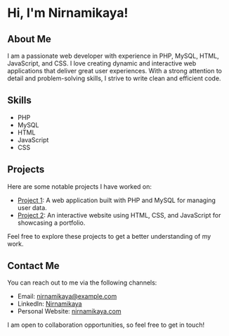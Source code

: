# Hi, I'm Nirnamikaya!

## About Me

I am a passionate web developer with experience in PHP, MySQL, HTML, JavaScript, and CSS. I love creating dynamic and interactive web applications that deliver great user experiences. With a strong attention to detail and problem-solving skills, I strive to write clean and efficient code.

## Skills

- PHP
- MySQL
- HTML
- JavaScript
- CSS

## Projects

Here are some notable projects I have worked on:

- [Project 1](https://github.com/your-username/project1): A web application built with PHP and MySQL for managing user data.
- [Project 2](https://github.com/your-username/project2): An interactive website using HTML, CSS, and JavaScript for showcasing a portfolio.

Feel free to explore these projects to get a better understanding of my work.

## Contact Me

You can reach out to me via the following channels:

- Email: nirnamikaya@example.com
- LinkedIn: [Nirnamikaya](https://www.linkedin.com/in/nirnamikaya)
- Personal Website: [nirnamikaya.com](https://www.nirnamikaya.com)

I am open to collaboration opportunities, so feel free to get in touch!


<!--
**Nirnamikaya/Nirnamikaya** is a ✨ _special_ ✨ repository because its `README.md` (this file) appears on your GitHub profile.

Here are some ideas to get you started:

- 🔭 I’m currently working on ...
- 🌱 I’m currently learning ...
- 👯 I’m looking to collaborate on ...
- 🤔 I’m looking for help with ...
- 💬 Ask me about ...
- 📫 How to reach me: ...
- 😄 Pronouns: ...
- ⚡ Fun fact: ...
-->
